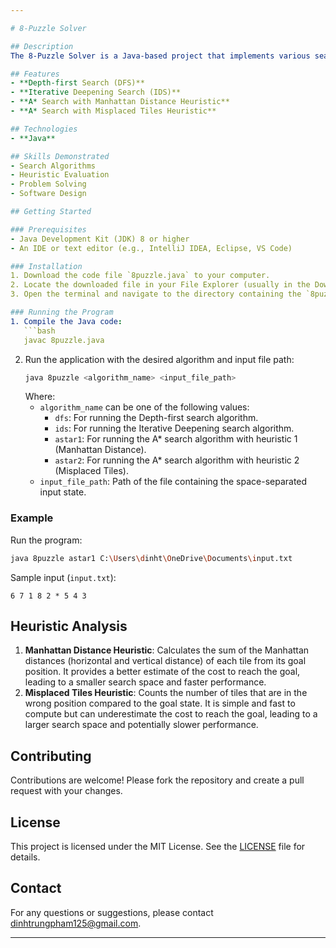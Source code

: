 ```yaml
---

# 8-Puzzle Solver

## Description
The 8-Puzzle Solver is a Java-based project that implements various search algorithms to solve the 8-puzzle problem. The algorithms include Depth-first Search (DFS), Iterative Deepening Search (IDS), and A* Search with two heuristics: Manhattan Distance and Misplaced Tiles. The project allows users to input the initial state of the puzzle and choose the desired algorithm to find the solution efficiently.

## Features
- **Depth-first Search (DFS)**
- **Iterative Deepening Search (IDS)**
- **A* Search with Manhattan Distance Heuristic**
- **A* Search with Misplaced Tiles Heuristic**

## Technologies
- **Java**

## Skills Demonstrated
- Search Algorithms
- Heuristic Evaluation
- Problem Solving
- Software Design

## Getting Started

### Prerequisites
- Java Development Kit (JDK) 8 or higher
- An IDE or text editor (e.g., IntelliJ IDEA, Eclipse, VS Code)

### Installation
1. Download the code file `8puzzle.java` to your computer.
2. Locate the downloaded file in your File Explorer (usually in the Downloads folder).
3. Open the terminal and navigate to the directory containing the `8puzzle.java` file using the `cd` command.

### Running the Program
1. Compile the Java code:
   ```bash
   javac 8puzzle.java
   ```
2. Run the application with the desired algorithm and input file path:
   ```bash
   java 8puzzle <algorithm_name> <input_file_path>
   ```
   Where:
   - `algorithm_name` can be one of the following values:
     - `dfs`: For running the Depth-first search algorithm.
     - `ids`: For running the Iterative Deepening search algorithm.
     - `astar1`: For running the A* search algorithm with heuristic 1 (Manhattan Distance).
     - `astar2`: For running the A* search algorithm with heuristic 2 (Misplaced Tiles).
   - `input_file_path`: Path of the file containing the space-separated input state.

### Example
Run the program:
```bash
java 8puzzle astar1 C:\Users\dinht\OneDrive\Documents\input.txt
```

Sample input (`input.txt`):
```
6 7 1 8 2 * 5 4 3
```

## Heuristic Analysis
1. **Manhattan Distance Heuristic**: Calculates the sum of the Manhattan distances (horizontal and vertical distance) of each tile from its goal position. It provides a better estimate of the cost to reach the goal, leading to a smaller search space and faster performance.
2. **Misplaced Tiles Heuristic**: Counts the number of tiles that are in the wrong position compared to the goal state. It is simple and fast to compute but can underestimate the cost to reach the goal, leading to a larger search space and potentially slower performance.

## Contributing
Contributions are welcome! Please fork the repository and create a pull request with your changes.

## License
This project is licensed under the MIT License. See the [LICENSE](LICENSE) file for details.

## Contact
For any questions or suggestions, please contact [dinhtrungpham125@gmail.com](mailto:dinhtrungpham125@gmail.com).

---
```

